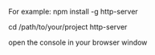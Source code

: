 For example:
npm install -g http-server

cd /path/to/your/project
http-server

open the console in your browser window
